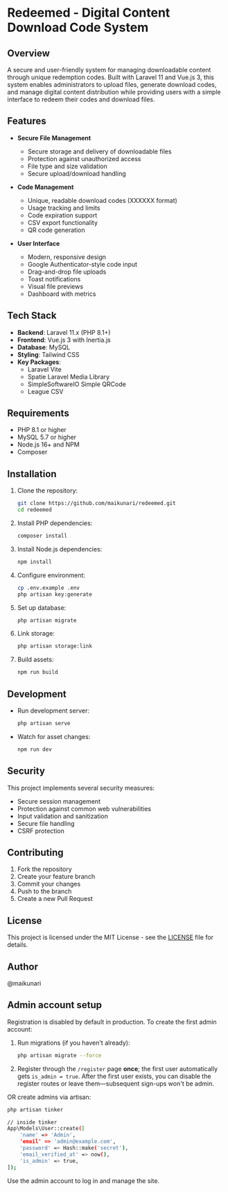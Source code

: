 # Redeemed - Digital Content Download Code System

## Overview
A secure and user-friendly system for managing downloadable content through unique redemption codes. Built with Laravel 11 and Vue.js 3, this system enables administrators to upload files, generate download codes, and manage digital content distribution while providing users with a simple interface to redeem their codes and download files.

## Features
- **Secure File Management**
  - Secure storage and delivery of downloadable files
  - Protection against unauthorized access
  - File type and size validation
  - Secure upload/download handling

- **Code Management**
  - Unique, readable download codes (XXXXXX format)
  - Usage tracking and limits
  - Code expiration support
  - CSV export functionality
  - QR code generation

- **User Interface**
  - Modern, responsive design
  - Google Authenticator-style code input
  - Drag-and-drop file uploads
  - Toast notifications
  - Visual file previews
  - Dashboard with metrics

## Tech Stack
- **Backend**: Laravel 11.x (PHP 8.1+)
- **Frontend**: Vue.js 3 with Inertia.js
- **Database**: MySQL
- **Styling**: Tailwind CSS
- **Key Packages**:
  - Laravel Vite
  - Spatie Laravel Media Library
  - SimpleSoftwareIO Simple QRCode
  - League CSV

## Requirements
- PHP 8.1 or higher
- MySQL 5.7 or higher
- Node.js 16+ and NPM
- Composer

## Installation
1. Clone the repository:
   ```bash
   git clone https://github.com/maikunari/redeemed.git
   cd redeemed
   ```

2. Install PHP dependencies:
   ```bash
   composer install
   ```

3. Install Node.js dependencies:
   ```bash
   npm install
   ```

4. Configure environment:
   ```bash
   cp .env.example .env
   php artisan key:generate
   ```

5. Set up database:
   ```bash
   php artisan migrate
   ```

6. Link storage:
   ```bash
   php artisan storage:link
   ```

7. Build assets:
   ```bash
   npm run build
   ```

## Development
- Run development server:
  ```bash
  php artisan serve
  ```
- Watch for asset changes:
  ```bash
  npm run dev
  ```

## Security
This project implements several security measures:
- Secure session management
- Protection against common web vulnerabilities
- Input validation and sanitization
- Secure file handling
- CSRF protection

## Contributing
1. Fork the repository
2. Create your feature branch
3. Commit your changes
4. Push to the branch
5. Create a new Pull Request

## License
This project is licensed under the MIT License - see the [LICENSE](LICENSE) file for details.

## Author
@maikunari 

## Admin account setup

Registration is disabled by default in production. To create the first admin account:

1. Run migrations (if you haven't already):
   ```bash
   php artisan migrate --force
   ```
2. Register through the `/register` page **once**; the first user automatically gets `is_admin = true`.
   After the first user exists, you can disable the register routes or leave them—subsequent sign-ups won't be admin.

OR create admins via artisan:

```bash
php artisan tinker

// inside tinker
App\Models\User::create([
    'name' => 'Admin',
    'email' => 'admin@example.com',
    'password' => Hash::make('secret'),
    'email_verified_at' => now(),
    'is_admin' => true,
]);
```

Use the admin account to log in and manage the site. 